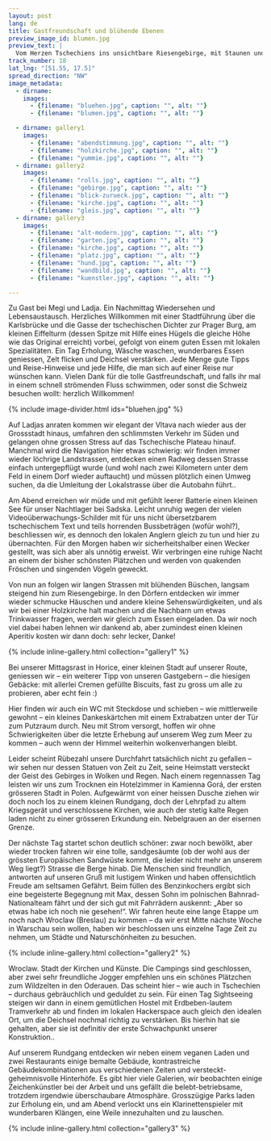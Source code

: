 ```yaml
---
layout: post
lang: de
title: Gastfreundschaft und blühende Ebenen
preview_image_id: blumen.jpg
preview_text: |
  Vom Herzen Tschechiens ins unsichtbare Riesengebirge, mit Staunen und Händewackeln nach Polen hinein. Hier soll eine der bisher unerwartet-tollsten Begegnungen unserer Reise warten..
track_number: 18
lat_lng: "[51.55, 17.5]"
spread_direction: "NW"
image_metadata:
  - dirname:
    images:
      - {filename: "bluehen.jpg", caption: "", alt: ""}
      - {filename: "blumen.jpg", caption: "", alt: ""}

  - dirname: gallery1
    images:
      - {filename: "abendstimmung.jpg", caption: "", alt: ""}
      - {filename: "holzkirche.jpg", caption: "", alt: ""}
      - {filename: "yummie.jpg", caption: "", alt: ""}
  - dirname: gallery2
    images:
      - {filename: "rolls.jpg", caption: "", alt: ""}
      - {filename: "gebirge.jpg", caption: "", alt: ""}
      - {filename: "blick-zurueck.jpg", caption: "", alt: ""}
      - {filename: "kirche.jpg", caption: "", alt: ""}
      - {filename: "gleis.jpg", caption: "", alt: ""}
  - dirname: gallery3
    images:
      - {filename: "alt-modern.jpg", caption: "", alt: ""}
      - {filename: "garten.jpg", caption: "", alt: ""}
      - {filename: "kirche.jpg", caption: "", alt: ""}
      - {filename: "platz.jpg", caption: "", alt: ""}
      - {filename: "hund.jpg", caption: "", alt: ""}
      - {filename: "wandbild.jpg", caption: "", alt: ""}
      - {filename: "kuenstler.jpg", caption: "", alt: ""}

---
```

Zu Gast bei Megi und Ladja. Ein Nachmittag Wiedersehen und Lebensaustausch. Herzliches Willkommen mit einer Stadtführung über die Karlsbrücke und die Gasse der tschechischen Dichter zur Prager Burg, am kleinen Eiffelturm (dessen Spitze mit Hilfe eines Hügels die gleiche Höhe wie das Original erreicht) vorbei, gefolgt von einem guten Essen mit lokalen Spezialitäten. Ein Tag Erholung, Wäsche waschen, wunderbares Essen geniessen, Zelt flicken und Deichsel verstärken. Jede Menge gute Tipps und Reise-Hinweise und jede Hilfe, die man sich auf einer Reise nur wünschen kann. Vielen Dank für die tolle Gastfreundschaft, und falls ihr mal in einem schnell strömenden Fluss schwimmen, oder sonst die Schweiz besuchen wollt: herzlich Willkommen! 

{% include image-divider.html ids="bluehen.jpg" %}

Auf Ladjas anraten kommen wir elegant der Vltava nach wieder aus der Grossstadt hinaus, umfahren den schlimmsten Verkehr im Süden und gelangen ohne grossen Stress auf das Tschechische Plateau hinauf. Manchmal wird die Navigation hier etwas schwierig: wir finden immer wieder löchrige Landstrassen, entdecken einen Radweg dessen Strasse einfach untergepflügt wurde (und wohl nach zwei Kilometern unter dem Feld in einem Dorf wieder auftaucht) und müssen plötzlich einen Umweg suchen, da die Umleitung der Lokalstrasse über die Autobahn führt..

Am Abend erreichen wir müde und mit gefühlt leerer Batterie einen kleinen See für unser Nachtlager bei Sadska. Leicht unruhig wegen der vielen Videoüberwachungs-Schilder mit für uns nicht übersetzbarem tschechischem Text und teils horrenden Bussbeträgen (wofür wohl?), beschliessen wir, es dennoch den lokalen Anglern gleich zu tun und hier zu übernachten. Für den Morgen haben wir sicherheitshalber einen Wecker gestellt, was sich aber als unnötig erweist. Wir verbringen eine ruhige Nacht an einem der bisher schönsten Plätzchen und werden von quakenden Fröschen und singenden Vögeln geweckt.

Von nun an folgen wir langen Strassen mit blühenden Büschen, langsam steigend hin zum Riesengebirge. In den Dörfern entdecken wir immer wieder schmucke Häuschen und andere kleine Sehenswürdigkeiten, und als wir bei einer Holzkirche halt machen und die Nachbarn um etwas Trinkwasser fragen, werden wir gleich zum Essen eingeladen. Da wir noch viel dabei haben lehnen wir dankend ab, aber zumindest einen kleinen Aperitiv kosten wir dann doch: sehr lecker, Danke!

{% include inline-gallery.html collection="gallery1" %}

 Bei unserer Mittagsrast in Horice, einer kleinen Stadt auf unserer Route, geniessen wir – ein weiterer Tipp von unseren Gastgebern – die hiesigen Gebäcke: mit allerlei Cremen gefüllte Biscuits, fast zu gross um alle zu probieren, aber echt fein :)

Hier finden wir auch ein WC mit Steckdose und schieben – wie mittlerweile gewohnt – ein kleines Dankeskärtchen mit einem Extrabatzen unter der Tür zum Putzraum durch. Neu mit Strom versorgt, hoffen wir ohne Schwierigkeiten über die letzte Erhebung auf unserem Weg zum Meer zu kommen – auch wenn der Himmel weiterhin wolkenverhangen bleibt.

Leider scheint Rübezahl unsere Durchfahrt tatsächlich nicht zu gefallen – wir sehen nur dessen Statuen von Zeit zu Zeit, seine Heimstatt versteckt der Geist des Gebirges in Wolken und Regen. Nach einem regennassen Tag leisten wir uns zum Trocknen ein Hotelzimmer in Kamienna Gorá, der ersten grösseren Stadt in Polen. Aufgewärmt von einer heissen Dusche ziehen wir doch noch los zu einem kleinen Rundgang, doch der Lehrpfad zu altem Kriegsgerät und verschlossene Kirchen, wie auch der stetig kalte Regen laden nicht zu einer grösseren Erkundung ein. Nebelgrauen an der eisernen Grenze.

Der nächste Tag startet schon deutlich schöner: zwar noch bewölkt, aber wieder trocken fahren wir eine tolle, sandgesäumte (ob der wohl aus der grössten Europäischen Sandwüste kommt, die leider nicht mehr an unserem Weg liegt?) Strasse die Berge hinab. Die Menschen sind freundlich, antworten auf unseren Gruß mit lustigem Winken und haben offensichtlich Freude am seltsamen Gefährt. Beim füllen des Benzinkochers ergibt sich eine begeisterte Begegnung mit Max, dessen Sohn im polnischen Bahnrad-Nationalteam fährt und der sich gut mit Fahrrädern auskennt: „Aber so etwas habe ich noch nie gesehen!“. Wir fahren heute eine lange Etappe um noch nach Wroclaw (Breslau) zu kommen – da wir erst Mitte nächste Woche in Warschau sein wollen, haben wir beschlossen uns einzelne Tage Zeit zu nehmen, um Städte und Naturschönheiten zu besuchen.

{% include inline-gallery.html collection="gallery2" %}

Wroclaw. Stadt der Kirchen und Künste. Die Campings sind geschlossen, aber zwei sehr freundliche Jogger empfehlen uns ein schönes Plätzchen zum Wildzelten in den Oderauen. Das scheint hier – wie auch in Tschechien – durchaus gebräuchlich und geduldet zu sein. Für einen Tag Sightseeing steigen wir dann in einem gemütlichen Hostel mit Erdbeben-lautem Tramverkehr ab und finden im lokalen Hackerspace auch gleich den idealen Ort, um die Deichsel nochmal richtig zu verstärken. Bis hierhin hat sie gehalten, aber sie ist definitiv der erste Schwachpunkt unserer Konstruktion..

Auf unserem Rundgang entdecken wir neben einem veganen Laden und zwei Restaurants einige bemalte Gebäude, kontrastreiche Gebäudekombinationen aus verschiedenen Zeiten und versteckt-geheimnisvolle Hinterhöfe. Es gibt hier viele Galerien, wir beobachten einige Zeichenkünstler bei der Arbeit und uns gefällt die belebt-betriebsame, trotzdem irgendwie überschaubare Atmosphäre. Grosszügige Parks laden zur Erholung ein, und am Abend verlockt uns ein Klarinettenspieler mit wunderbaren Klängen, eine Weile innezuhalten und zu lauschen. 

{% include inline-gallery.html collection="gallery3" %}